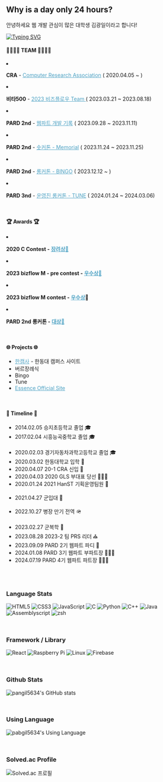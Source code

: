 <h2>Why is a day only 24 hours?</h2>
<p>안녕하세요 웹 개발 관심이 많은 대학생 김광일이라고 합니다!</p>

[![Typing SVG](https://readme-typing-svg.herokuapp.com?font=Architects+Daughter&color=80ed99&size=20&lines=Hello,+I+will+be+famous+developer!;I+really+like+programming~!;So+i+want+to+develop+everyday!!;And+I'm+a+proud+GitHub+user)](https://git.io/typing-svg)
<br>

<h4>👨‍👨‍👦‍👦 TEAM 👨‍👨‍👦‍👦</h4>
<li><p><b>CRA</b> - <a href = "https://cra16.github.io" style = "color : rgb(76, 161, 195)"> Computer Research Association</a> ( 2020.04.05 ~ )</p></li>
<li><p><b>비타500</b> - <a href = "https://www.notion.so/500-ac808876526a4b4c97376b77aa3d11e1?pvs=4" style = "color : rgb(76, 161, 195)"> 2023 비즈플로우 Team </a> ( 2023.03.21 ~ 2023.08.18)</p></li>
<li><p><b>PARD 2nd</b> - <a href = "https://github.com/2nd-PARD-WEB-PART/KimKwangil" style = "color : rgb(76, 161, 195)">웹파트 개발 기록</a> ( 2023.09.28 ~ 2023.11.11)</p></li>
<li><p><b>PARD 2nd</b> - <a href = "https://github.com/2nd-PARD-WEB-PART/PARD-2th-Memorial" style = "color : rgb(76, 161, 195)">숏커톤 - Memorial</a> ( 2023.11.24 ~ 2023.11.25)</p></li>
<li><p><b>PARD 2nd</b> - <a href = "https://github.com/Club-PARD/Bingo_WEB" style = "color : rgb(76, 161, 195)">롱커톤 - BINGO</a> ( 2023.12.12 ~ )</p></li>
<li><p><b>PARD 3nd</b> - <a href = "https://github.com/Club-PARD/UJaCha_WEB" style = "color : rgb(76, 161, 195)">운영진 롱커톤 - TUNE</a> ( 2024.01.24 ~ 2024.03.06)</p></li>

<br>

<h4>🏆 Awards 🏆</h4>
<li><p><b>2020 C Contest - <span><a href = "https://github.com/pangil5634/pangil5634/wiki/%5BAwards%5D-2020-C-Contest" style = "color : rgb(76, 161, 195)">장려상🥉</a></span></b></p></li>
<li><p><b>2023 bizflow M - pre contest - <span><a href = "https://github.com/pangil5634/pangil5634/wiki/%5BAwards%5D-bizflow-M-%E2%80%90-pre-contest" style = "color : rgb(76, 161, 195)">우수상🥈</a></span></b></p></li>
<li><p><b>2023 bizflow M contest - <span><a href = "https://private-user-images.githubusercontent.com/54162245/302922643-851d0268-ae1d-47e7-9905-349f86098e06.jpeg?jwt=eyJhbGciOiJIUzI1NiIsInR5cCI6IkpXVCJ9.eyJpc3MiOiJnaXRodWIuY29tIiwiYXVkIjoicmF3LmdpdGh1YnVzZXJjb250ZW50LmNvbSIsImtleSI6ImtleTUiLCJleHAiOjE3MDcyOTc0MDUsIm5iZiI6MTcwNzI5NzEwNSwicGF0aCI6Ii81NDE2MjI0NS8zMDI5MjI2NDMtODUxZDAyNjgtYWUxZC00N2U3LTk5MDUtMzQ5Zjg2MDk4ZTA2LmpwZWc_WC1BbXotQWxnb3JpdGhtPUFXUzQtSE1BQy1TSEEyNTYmWC1BbXotQ3JlZGVudGlhbD1BS0lBVkNPRFlMU0E1M1BRSzRaQSUyRjIwMjQwMjA3JTJGdXMtZWFzdC0xJTJGczMlMkZhd3M0X3JlcXVlc3QmWC1BbXotRGF0ZT0yMDI0MDIwN1QwOTExNDVaJlgtQW16LUV4cGlyZXM9MzAwJlgtQW16LVNpZ25hdHVyZT0xMDk3YTI2OGZlZjliOWI2ZmMzNmIzYWJlMjk3ODc2ZDU4MDAxNjBkOGZlMzhkMjk4YWI5ODQ1NTAyODMxZDExJlgtQW16LVNpZ25lZEhlYWRlcnM9aG9zdCZhY3Rvcl9pZD0wJmtleV9pZD0wJnJlcG9faWQ9MCJ9.keupw5yJHIIF1rWDG0ePVz2ePTSNTOtjms58Lxj1g_M" style = "color : rgb(76, 161, 195)">우수상</a>🥈</span></b></p></li>
<li><p><b>PARD 2nd 롱커톤 - <span><a href = "https://private-user-images.githubusercontent.com/54162245/302921160-c46836c4-e134-4203-b0fe-214d852c3ff4.jpeg?jwt=eyJhbGciOiJIUzI1NiIsInR5cCI6IkpXVCJ9.eyJpc3MiOiJnaXRodWIuY29tIiwiYXVkIjoicmF3LmdpdGh1YnVzZXJjb250ZW50LmNvbSIsImtleSI6ImtleTUiLCJleHAiOjE3MDcyOTcxNzksIm5iZiI6MTcwNzI5Njg3OSwicGF0aCI6Ii81NDE2MjI0NS8zMDI5MjExNjAtYzQ2ODM2YzQtZTEzNC00MjAzLWIwZmUtMjE0ZDg1MmMzZmY0LmpwZWc_WC1BbXotQWxnb3JpdGhtPUFXUzQtSE1BQy1TSEEyNTYmWC1BbXotQ3JlZGVudGlhbD1BS0lBVkNPRFlMU0E1M1BRSzRaQSUyRjIwMjQwMjA3JTJGdXMtZWFzdC0xJTJGczMlMkZhd3M0X3JlcXVlc3QmWC1BbXotRGF0ZT0yMDI0MDIwN1QwOTA3NTlaJlgtQW16LUV4cGlyZXM9MzAwJlgtQW16LVNpZ25hdHVyZT01N2I0OWVhNmMxZDYyNTdiMGNiZmQyODYwOGZkMmM4NmEwMjc1ZjgwOWM2NzQ2NzdkZTFjNTRiM2RiZWMzMWFiJlgtQW16LVNpZ25lZEhlYWRlcnM9aG9zdCZhY3Rvcl9pZD0wJmtleV9pZD0wJnJlcG9faWQ9MCJ9.rgjfNmvuiaw74zHRGJBxB-RA-1Lv1BtlfvXumQz8nMg" style = "color : rgb(76, 161, 195)">대상🥇</a></span></b></p></li>
<br>

<h4>🌐 Projects 🌐</h4>
<ul>
    <li><a href = "https://hancamsa.netlify.app" style = "color : rgb(76, 161, 195)">한캠사</a> - 한동대 캠퍼스 사이트</li>
    <li>버르장례식</li>
    <li>Bingo</li>
    <li>Tune</li>
    <li><a href = "https://essenceworship.netlify.app"style = "color : rgb(76, 161, 195)">Essence Official Site</a></li>
</ul>
<br>
    
<h4>🚗 Timeline 🚗</h4>
<ul>
    <li>2014.02.05 승지초등학교 졸업 🎓</li>
    <li>2017.02.04 시흥능곡중학교 졸업 🎓</li>
    <br>
    <li>2020.02.03 경기자동차과학고등학교 졸업 🎓</li>
    <li>2020.03.02 한동대학교 입학 🏫</li>
    <li>2020.04.07 20-1 CRA 신입 👥</li>
    <li>2020.04.03 2020 GLS 부대표 당선 🤵🏻‍♂️</li>
    <li>2020.01.24 2021 HanST 기획운영팀원 👥</li>
    <br>
    <li>2021.04.27 군입대 🫡</li>
    <br>
    <li>2022.10.27 병장 만기 전역 🪖</li>
    <br>
    <li>2023.02.27 군복학 🏫</li>
    <li>2023.08.28 2023-2 팀 PRS 리더 ⛪️</li>
    <li>2023.09.09 PARD 2기 웹파트 파디 👥</li>
    <li>2024.01.08 PARD 3기 웹파트 부파트장 🤵🏻‍♂️</li>
    <li>2024.07.19 PARD 4기 웹파트 파트장 🤵🏻‍♂️</li>
</ul>
<br>

<br>
<h3>Language Stats</h3>

![HTML5](https://img.shields.io/badge/-HTML5-F05032?style=for-the-badge&logo=html5&logoColor=white)
![CSS3](https://img.shields.io/badge/-CSS3-007ACC?style=for-the-badge&logo=css3)
![JavaScript](https://img.shields.io/badge/-JavaScript-yellow?style=for-the-badge&logo=javascript&logoColor=white)
![C](https://img.shields.io/badge/-C-0054FF?style=for-the-badge&logo=C&logoColor=ffffff)
![Python](https://img.shields.io/badge/-Python-3776AB?style=for-the-badge&logo=Python&logoColor=white)
![C++](https://img.shields.io/badge/-C++-00599C?style=for-the-badge&logo=cplusplus&logoColor=white)
![Java](https://img.shields.io/badge/-Java-FF9900?style=for-the-badge&logo=openjdk&logoColor=white)
![Assemblyscript](https://img.shields.io/badge/-assemblyscript-007AAC?style=for-the-badge&logo=assemblyscript&logoColor=white)
![zsh](https://img.shields.io/badge/-zsh-gray?style=for-the-badge&logo=zsh&logoColor=white)

<br>
<h3>Framework / Library</h3>

![React](https://img.shields.io/badge/-React-61DAFB?style=for-the-badge&logo=react&logoColor=white)
![Raspberry Pi](https://img.shields.io/badge/-raspberrypi-A22846?style=for-the-badge&logo=raspberrypi&logoColor=white)
![Linux](https://img.shields.io/badge/-linux-FCC624?style=for-the-badge&logo=linux&logoColor=white)
![Firebase](https://img.shields.io/badge/-firebase-F5820D?style=for-the-badge&logo=firebase&logoColor=white)

<br>
<h3>Github Stats</h3>

![pangil5634's GitHub stats](https://github-readme-stats.vercel.app/api?username=pangil5634&show_icons=true&theme=radical)

<br>
<h3>Using Language</h3>

![pabgil5634's Using Language](https://github-readme-stats.vercel.app/api/top-langs/?username=pangil5634&layout=compact&theme=tokyonight)

<br>
<h3>Solved.ac Profile</h3>

![Solved.ac 프로필](http://mazassumnida.wtf/api/v2/generate_badge?boj=oksk6681)
